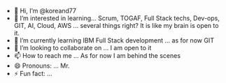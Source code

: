 - 👋 Hi, I’m @koreand77
- 👀 I’m interested in learning... Scrum, TOGAF, Full Stack techs, Dev-ops, GIT, AI, Cloud, AWS ... several things right? It is like my brain is open to it.
- 🌱 I’m currently learning IBM Full Stack development ... as for now GIT
- 💞️ I’m looking to collaborate on ... I am open to it
- 📫 How to reach me ... As for now I am behind the scenes
- 😄 Pronouns: ... Mr.
- ⚡ Fun fact: ... 

<!---
koreand77/koreand77 is a ✨ special ✨ repository because its `README.md` (this file) appears on your GitHub profile.
You can click the Preview link to take a look at your changes.
--->
